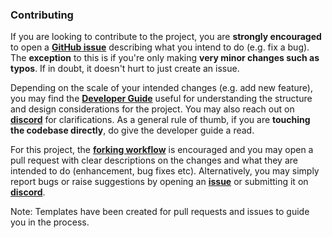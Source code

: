 ### Contributing

If you are looking to contribute to the project, you are **strongly encouraged** to open a [**GitHub issue**](https://github.com/react-chatbotify/discord-bot/issues) describing what you intend to do (e.g. fix a bug). The **exception** to this is if you're only making **very minor changes such as typos**. If in doubt, it doesn't hurt to just create an issue.

Depending on the scale of your intended changes (e.g. add new feature), you may find the [**Developer Guide**](https://github.com/react-chatbotify/discord-bot/blob/main/docs/DeveloperGuide.md) useful for understanding the structure and design considerations for the project. You may also reach out on [**discord**](https://discord.gg/6R4DK4G5Zh) for clarifications. As a general rule of thumb, if you are **touching the codebase directly**, do give the developer guide a read.

For this project, the [**forking workflow**](https://www.atlassian.com/git/tutorials/comparing-workflows/forking-workflow) is encouraged and you may open a pull request with clear descriptions on the changes and what they are intended to do (enhancement, bug fixes etc). Alternatively, you may simply report bugs or raise suggestions by opening an [**issue**](https://github.com/react-chatbotify/discord-bot/issues) or submitting it on [**discord**](https://discord.gg/6R4DK4G5Zh).

Note: Templates have been created for pull requests and issues to guide you in the process.